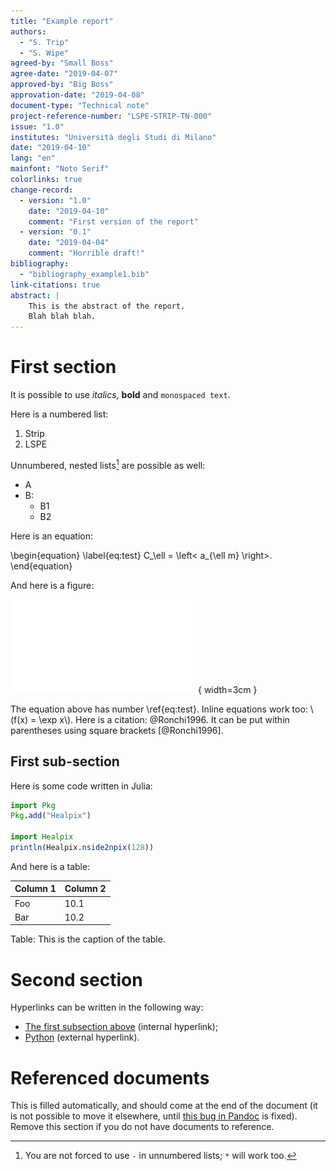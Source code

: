 ```yaml
---
title: "Example report"
authors:
  - "S. Trip"
  - "S. Wipe"
agreed-by: "Small Boss"
agree-date: "2019-04-07"
approved-by: "Big Boss"
approvation-date: "2019-04-08"
document-type: "Technical note"
project-reference-number: "LSPE-STRIP-TN-000"
issue: "1.0"
institutes: "Università degli Studi di Milano"
date: "2019-04-10"
lang: "en"
mainfont: "Noto Serif"
colorlinks: true
change-record:
  - version: "1.0"
    date: "2019-04-10"
    comment: "First version of the report"
  - version: "0.1"
    date: "2019-04-04"
    comment: "Horrible draft!"
bibliography:
  - "bibliography_example1.bib"
link-citations: true
abstract: |
    This is the abstract of the report.
    Blah blah blah.
---
```


# First section

It is possible to use *italics*, **bold** and `monospaced text`.

Here is a numbered list:

1. Strip
2. LSPE

Unnumbered, nested lists[^listnote] are possible as well:

- A
- B:
  - B1
  - B2

[^listnote]: You are not forced to use `-` in unnumbered lists; `*`
    will work too.

Here is an equation:

\begin{equation}
\label{eq:test}
C_\ell = \left< a_{\ell m} \right>.
\end{equation}

And here is a figure:

![This is a figure.](./lspe_logo.pdf){ width=3cm }

The equation above has number \ref{eq:test}. Inline equations work
too: \\(f(x) = \exp x\\). Here is a citation: @Ronchi1996. It can be
put within parentheses using square brackets [@Ronchi1996].


## First sub-section

Here is some code written in Julia:

```julia
import Pkg
Pkg.add("Healpix")

import Healpix
println(Healpix.nside2npix(128))
```

And here is a table:

| Column 1 | Column 2 |
|----------|----------|
| Foo      | 10.1     |
| Bar      | 10.2     |

Table: This is the caption of the table.

# Second section

Hyperlinks can be written in the following way:

- [The first subsection above](#first-sub-section) (internal hyperlink);
- [Python](https://www.python.doc) (external hyperlink).

# Referenced documents

This is filled automatically, and should come at the end of the
document (it is not possible to move it elsewhere, until [this bug in
Pandoc](https://github.com/jbn/GMU_Dissertation_Pandoc_Tmpl/issues/3)
is fixed). Remove this section if you do not have documents to
reference.
